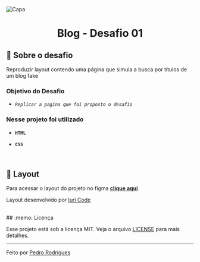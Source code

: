 <img alt="Capa" src="https://imgur.com/a/U2OBlfZ" />

<h1 align="center">
  Blog - Desafio 01
</h1>

## :rocket: Sobre o desafio

Reproduzir layout contendo uma página que simula a busca por títulos de um blog fake

### Objetivo do Desafio

- *`Replicar a pagina que foi proposto o desafio`*

### Nesse projeto foi utilizado

- **`HTML`**

- **`CSS`**

</br>

## :art: Layout

Para acessar o layout do projeto no figma **[clique aqui](https://www.figma.com/file/Yb9IBH56g7T1hdIyZ3BMNO/Desafios---Codel%C3%A2ndia?type=design&node-id=257087%3A654&mode=design&t=CjobuSk0jZq8lR6q-1)**

Layout desenvolvido por [Iuri Code](https://www.instagram.com/iuricode/)

</br>
## :memo: Licença

Esse projeto está sob a licença MIT. Veja o arquivo [LICENSE](../LICENSE) para mais detalhes.

---

Feito por [Pedro Rodrigues](https://github.com/pdrfps1)